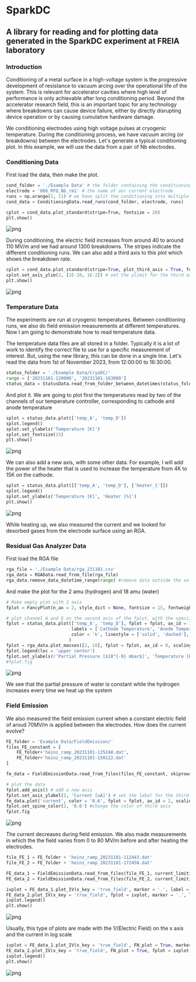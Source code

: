 # SparkDC
## A library for reading and for plotting data generated in the SparkDC experiment at FREIA laboratory

### Introduction

Conditioning of a metal surface in a high-voltage system is the progressive development of resistance to vacuum arcing over the operational life of the system. This is relevant for accelerator cavities where high level of performance is only achievable after long conditioning period. Beyond the accelerator research field, this is an important topic for any technology where breakdowns can cause device failure, either by directly disrupting device operation or by causing cumulative hardware damage.

We conditioning electrodes using high voltage pulses at cryogenic temperature. During the conditioning process, we have vacuum arcing (or breakdowns) between the electrodes. Let's generate a typical conditioning plot. In this example, we will use the data from a pair of Nb electrodes.

### Conditioning Data

First load the data, then make the plot.


```python
cond_folder = './Example Data' # the folder containing the conditioning data for all electrodes
electrode = '066_RFQ_Nb_rm1' # the name of our current electrode
runs = np.arange(1, 11) # we have split the conditioning into multiple conditioning runs
cond_data = ConditioningData.read_runs(cond_folder, electrode, runs)
```


```python
cplot = cond_data.plot_standard(stripe=True, fontsize = 20)
plt.show()
```



![png](/example_figures/output_3_0.png)



During conditioning, the electric field increases from around 40 to around 110 MV/m and we had around 1300 breakdowns. The stripes indicate the different conditioning runs. We can also add a third axis to this plot which shows the breakdown rate.


```python
cplot = cond_data.plot_standard(stripe=True, plot_third_axis = True, fontsize = 20)
cplot.set_axis_ylim(2, [1E-10, 1E-2]) # set the ylimit for the third axis
plt.show()
```



![png](/example_figures/output_5_0.png)



### Temperature Data

The experiments are run at cryogenic temperatures. Between conditioning runs, we also do field emission measurements at different temperatures. Now I am going to demonstrate how to read temperature data.

The temperature data files are all stored in a folder. Typically it is a lot of work to identify the correct file to use for a specific measurement of interest. But, using the new library, this can be done in a single line. Let's read the data from 1st of November 2023, from 12:00:00 to 16:30:00.


```python
status_folder = './Example Data/CryoDC/'
range = ['20231101-120000', '20231101-163000']
status_data = StatusData.read_from_folder_between_datetimes(status_folder, range)
```

And plot it. We are going to plot first the temperatures read by two of the channels of our temperature controller, corresponding to cathode and anode temperature


```python
splot = status_data.plot(['temp_A', 'temp_D'])
splot.legend()
splot.set_ylabels('Temperature [K]')
splot.set_fontsize(15)
plt.show()
```



![png](/example_figures/output_9_0.png)



We can also add a new axis, with some other data. For example, I will add the power of the heater that is used to increase the temperature from 4K to 15K on the cathode.


```python
splot = status_data.plot([['temp_A', 'temp_D'], ['heater_1']])
splot.legend()
splot.set_ylabels('Temperature [K]', 'Heater [%]')
plt.show()
```



![png](/example_figures/output_11_0.png)



While heating up, we also measured the current and we looked for desorbed gases from the electrode surface using an RGA.

### Residual Gas Analyzer Data

First load the RGA file


```python
rga_file = './Example Data/rga_231101.csv'
rga_data = RGAData.read_from_file(rga_file)
rga_data.remove_data_datetime_range(range) #remove data outside the selected range
```

And make the plot for the 2 amu (hydrogen) and 18 amu (water)


```python
# Make empty plot with 2 axis
fplot = FancyPlot(n_ax = 2, style_dict = None, fontsize = 15, fontweight = 'normal') # create new fancy plot with 2 axes, which does not use any implicitely defined colors for plot

# plot channel A and D on the second axis of the fplot, with the specified labels, colors and linestyle
fplot = status_data.plot(['temp_A', 'temp_D'], fplot = fplot, ax_id = 1, \
                         labels = ['Cathode Temperature', 'Anode Temperature'], \
                         color = 'k', linestyle = ['solid', 'dashed'],
                        )
fplot = rga_data.plot_masses([2, 18], fplot = fplot, ax_id = 0, scaling_y = 1E9)
fplot.legend(loc = 'upper center')
fplot.set_ylabels(r'Partial Pressure [$10^{-9} mbar$]', 'Temperature [K]')
#fplot.fig
```



![png](/example_figures/output_15_0.png)



We see that the partial pressure of water is constant while the hydrogen increases every time we heat up the system

### Field Emission

We also measured the field emission current when a constant electric field of aroud 70MV/m is applied between the electrodes. How does the current evolve?


```python
FE_folder = 'Example Data/FieldEmission/'
files_FE_constant = [
    FE_folder+'heinz_ramp_20231101-125248.dat',
    FE_folder+'heinz_ramp_20231101-150122.dat'
]

fe_data = FieldEmissionData.read_from_files(files_FE_constant, skiprows = 6)

# plot the data
fplot.add_axis() # add a new axis
fplot.set_axis_ylabel(2, 'Current [uA]') # set the label for the third axis
fe_data.plot('current', color = '0.6', fplot = fplot, ax_id = 2, scaling_y = 1E3)
fplot.set_spine_color(2, '0.6') #change the color of third axis
fplot.fig
```





![png](/example_figures/output_17_0.png)




The current decreases during field emission. We also made measurements in which the the field varies from 0 to 80 MV/m before and after heating the electrodes.


```python
file_FE_1 = FE_folder + 'heinz_ramp_20231101-112443.dat'
file_FE_2 = FE_folder + 'heinz_ramp_20231101-172458.dat'

FE_data_1 = FieldEmissionData.read_from_files(file_FE_1, current_limiting_resistor = 100E3, gap = 66,  skiprows = 6)
FE_data_2 = FieldEmissionData.read_from_files(file_FE_2, current_limiting_resistor = 100E3, gap = 66, skiprows = 6)

ivplot = FE_data_1.plot_IV(x_key = 'true_field', marker = '.', label = 'Before Heating')
FE_data_2.plot_IV(x_key = 'true_field', fplot = ivplot, marker = '.', label = 'After Heating')
ivplot.legend()
plt.show()
```



![png](/example_figures/output_19_0.png)



Usually, this type of plots are made with the 1/(Electric Field) on the x axis and the current in log scale


```python
ivplot = FE_data_1.plot_IV(x_key = 'true_field', FN_plot = True, marker = '.', label = 'Before Heating')
FE_data_2.plot_IV(x_key = 'true_field', FN_plot = True, fplot = ivplot, marker = '.', label = 'After Heating')
ivplot.legend()
plt.show()
```



![png](/example_figures/output_21_0.png)
